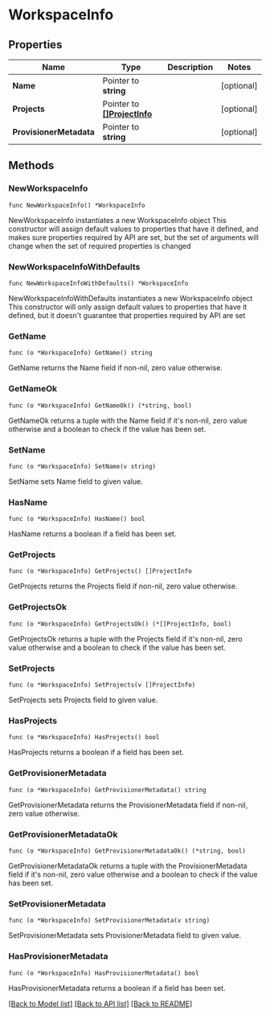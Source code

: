 # WorkspaceInfo

## Properties

Name | Type | Description | Notes
------------ | ------------- | ------------- | -------------
**Name** | Pointer to **string** |  | [optional] 
**Projects** | Pointer to [**[]ProjectInfo**](ProjectInfo.md) |  | [optional] 
**ProvisionerMetadata** | Pointer to **string** |  | [optional] 

## Methods

### NewWorkspaceInfo

`func NewWorkspaceInfo() *WorkspaceInfo`

NewWorkspaceInfo instantiates a new WorkspaceInfo object
This constructor will assign default values to properties that have it defined,
and makes sure properties required by API are set, but the set of arguments
will change when the set of required properties is changed

### NewWorkspaceInfoWithDefaults

`func NewWorkspaceInfoWithDefaults() *WorkspaceInfo`

NewWorkspaceInfoWithDefaults instantiates a new WorkspaceInfo object
This constructor will only assign default values to properties that have it defined,
but it doesn't guarantee that properties required by API are set

### GetName

`func (o *WorkspaceInfo) GetName() string`

GetName returns the Name field if non-nil, zero value otherwise.

### GetNameOk

`func (o *WorkspaceInfo) GetNameOk() (*string, bool)`

GetNameOk returns a tuple with the Name field if it's non-nil, zero value otherwise
and a boolean to check if the value has been set.

### SetName

`func (o *WorkspaceInfo) SetName(v string)`

SetName sets Name field to given value.

### HasName

`func (o *WorkspaceInfo) HasName() bool`

HasName returns a boolean if a field has been set.

### GetProjects

`func (o *WorkspaceInfo) GetProjects() []ProjectInfo`

GetProjects returns the Projects field if non-nil, zero value otherwise.

### GetProjectsOk

`func (o *WorkspaceInfo) GetProjectsOk() (*[]ProjectInfo, bool)`

GetProjectsOk returns a tuple with the Projects field if it's non-nil, zero value otherwise
and a boolean to check if the value has been set.

### SetProjects

`func (o *WorkspaceInfo) SetProjects(v []ProjectInfo)`

SetProjects sets Projects field to given value.

### HasProjects

`func (o *WorkspaceInfo) HasProjects() bool`

HasProjects returns a boolean if a field has been set.

### GetProvisionerMetadata

`func (o *WorkspaceInfo) GetProvisionerMetadata() string`

GetProvisionerMetadata returns the ProvisionerMetadata field if non-nil, zero value otherwise.

### GetProvisionerMetadataOk

`func (o *WorkspaceInfo) GetProvisionerMetadataOk() (*string, bool)`

GetProvisionerMetadataOk returns a tuple with the ProvisionerMetadata field if it's non-nil, zero value otherwise
and a boolean to check if the value has been set.

### SetProvisionerMetadata

`func (o *WorkspaceInfo) SetProvisionerMetadata(v string)`

SetProvisionerMetadata sets ProvisionerMetadata field to given value.

### HasProvisionerMetadata

`func (o *WorkspaceInfo) HasProvisionerMetadata() bool`

HasProvisionerMetadata returns a boolean if a field has been set.


[[Back to Model list]](../README.md#documentation-for-models) [[Back to API list]](../README.md#documentation-for-api-endpoints) [[Back to README]](../README.md)


